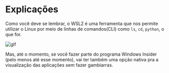 # Explicações

Como você deve se lembrar, o WSL2 é uma ferramenta que nos permite utilizar o Linux por meio de linhas de comandos(CLI) como
`ls`, `cd`, `python`, o que for. 

![gif](https://devblogs.microsoft.com/commandline/wp-content/uploads/sites/33/2020/05/WSLMLGif.gif)

Mas, até o momento, se você fazer parte do programa Windows Insider (pelo menos até esse momento), vai ter também uma opção nativa pra a visualização das aplicações sem fazer gambiarras.